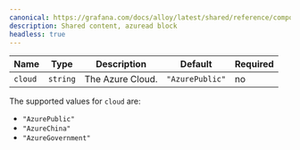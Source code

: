 ```yaml
---
canonical: https://grafana.com/docs/alloy/latest/shared/reference/components/azuread-block/
description: Shared content, azuread block
headless: true
---
```


Name    | Type     | Description      | Default         | Required
--------|----------|------------------|-----------------|---------
`cloud` | `string` | The Azure Cloud. | `"AzurePublic"` | no

The supported values for `cloud` are:
* `"AzurePublic"`
* `"AzureChina"`
* `"AzureGovernment"`
